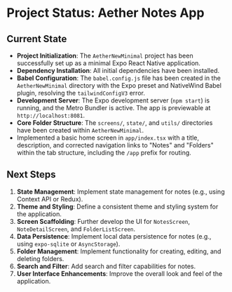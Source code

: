 # Project Status: Aether Notes App

## Current State

- **Project Initialization**: The `AetherNewMinimal` project has been successfully set up as a minimal Expo React Native application.
- **Dependency Installation**: All initial dependencies have been installed.
- **Babel Configuration**: The `babel.config.js` file has been created in the `AetherNewMinimal` directory with the Expo preset and NativeWind Babel plugin, resolving the `tailwindConfigV3` error.
- **Development Server**: The Expo development server (`npm start`) is running, and the Metro Bundler is active. The app is previewable at `http://localhost:8081`.
- **Core Folder Structure**: The `screens/`, `state/`, and `utils/` directories have been created within `AetherNewMinimal`.
- Implemented a basic home screen in `app/index.tsx` with a title, description, and corrected navigation links to "Notes" and "Folders" within the tab structure, including the `/app` prefix for routing.

## Next Steps

1.  **State Management**: Implement state management for notes (e.g., using Context API or Redux).
2.  **Theme and Styling**: Define a consistent theme and styling system for the application.
3.  **Screen Scaffolding**: Further develop the UI for `NotesScreen`, `NoteDetailScreen`, and `FolderListScreen`.
4.  **Data Persistence**: Implement local data persistence for notes (e.g., using `expo-sqlite` or `AsyncStorage`).
5.  **Folder Management**: Implement functionality for creating, editing, and deleting folders.
6.  **Search and Filter**: Add search and filter capabilities for notes.
7.  **User Interface Enhancements**: Improve the overall look and feel of the application.